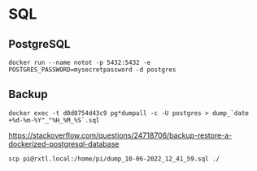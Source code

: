 # SQL

## PostgreSQL

```
docker run --name notot -p 5432:5432 -e POSTGRES_PASSWORD=mysecretpassword -d postgres
```

## Backup

```
docker exec -t d0d0754d43c9 pg*dumpall -c -U postgres > dump_`date +%d-%m-%Y"_"%H_%M_%S`.sql
```

https://stackoverflow.com/questions/24718706/backup-restore-a-dockerized-postgresql-database

```
scp pi@rxtl.local:/home/pi/dump_10-06-2022_12_41_59.sql ./
```

